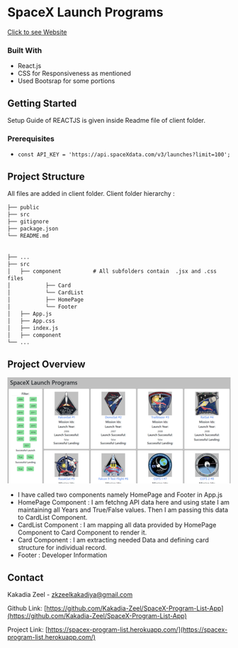 # SpaceX Launch Programs

[Click to see Website](https://spacex-program-list.herokuapp.com/)

### Built With

* React.js
* CSS for Responsiveness as mentioned
*  Used Bootsrap for some portions

## Getting Started

Setup Guide of REACTJS is given inside Readme file of client folder.

### Prerequisites

*
   ```JS
   const API_KEY = 'https://api.spaceXdata.com/v3/launches?limit=100';
   ```

## Project Structure
All files are added in client folder.
Client folder hierarchy :
    
    ├── public                 
    ├── src                 
    ├── gitignore            
    ├── package.json                   
    └── README.md

 
    ├── ...
    ├── src                    
    │   ├── component          # All subfolders contain  .jsx and .css files
    │           ├── Card         
    │           └── CardList
    │           ├── HomePage 
    │           └── Footer
    │   ├── App.js   
    │   ├── App.css   
    │   ├── index.js   
    │   ├── component   
    └── ...

## Project Overview

![Screenshot](./screenshots/image1.PNG)

* I have called two components namely HomePage and Footer in App.js
*  HomePage Component : I am fetchng API data here and using state I am maintaining all Years and True/False values. Then I am passing this data to CardList Component.
*  CardList Component : I am mapping all data provided by HomePage Component to Card Component to render it.
*  Card Component : I am extracting needed Data and defining card structure for individual record.
* Footer : Developer Information 

## Contact

 Kakadia Zeel - zkzeelkakadiya@gmail.com

Github Link: [https://github.com/Kakadia-Zeel/SpaceX-Program-List-App](https://github.com/Kakadia-Zeel/SpaceX-Program-List-App)

Project Link: [https://spacex-program-list.herokuapp.com/](https://spacex-program-list.herokuapp.com/)
